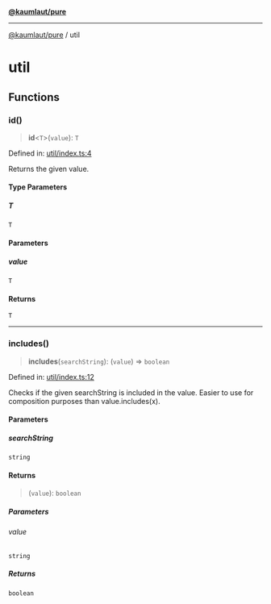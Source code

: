 [**@kaumlaut/pure**](README.md)

***

[@kaumlaut/pure](README.md) / util

# util

## Functions

### id()

> **id**\<`T`\>(`value`): `T`

Defined in: [util/index.ts:4](https://github.com/maxkaemmerer/pure/blob/ce8c2b2e9b3856498ea6d1a0b426cbea8b75dcf0/src/util/index.ts#L4)

Returns the given value.

#### Type Parameters

##### T

`T`

#### Parameters

##### value

`T`

#### Returns

`T`

***

### includes()

> **includes**(`searchString`): (`value`) => `boolean`

Defined in: [util/index.ts:12](https://github.com/maxkaemmerer/pure/blob/ce8c2b2e9b3856498ea6d1a0b426cbea8b75dcf0/src/util/index.ts#L12)

Checks if the given searchString is included in the value.
Easier to use for composition purposes than value.includes(x).

#### Parameters

##### searchString

`string`

#### Returns

> (`value`): `boolean`

##### Parameters

###### value

`string`

##### Returns

`boolean`
